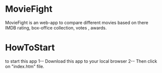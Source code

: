 # MovieFight
MovieFight is an web-app to compare different movies based on there IMDB rating, box-office collection, votes , awards.

# HowToStart
to start this app 
1-- Download this app to your local browser
2-- Then click on "index.htm" file. 
